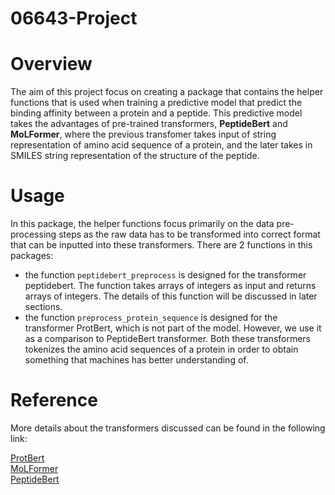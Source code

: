 06643-Project
==============

# Overview
The aim of this project focus on creating a package that contains the helper functions that is used when training a predictive model that predict the binding affinity between a protein and a peptide. This predictive model takes the advantages of pre-trained transformers, **PeptideBert** and **MoLFormer**, where the previous transfomer takes input of string representation of amino acid sequence of a protein, and the later takes in SMILES string representation of the structure of the peptide.

# Usage
In this package, the helper functions focus primarily on the data pre-processing steps as the raw data has to be transformed into correct format that can be inputted into these transformers. There are 2 functions in this packages:
- the function `peptidebert_preprocess` is designed for the transformer peptidebert. The function takes arrays of integers as input and returns arrays of integers. The details of this function will be discussed in later sections.
- the function `preprocess_protein_sequence` is designed for the transformer ProtBert, which is not part of the model. However, we use it as a comparison to PeptideBert transformer. Both these transformers tokenizes the amino acid sequences of a protein in order to obtain something that machines has better understanding of. 

# Reference
More details about the transformers discussed can be found in the following link:

[ProtBert](https://huggingface.co/Rostlab/prot_bert)  
[MoLFormer](https://huggingface.co/ibm/MoLFormer-XL-both-10pct)  
[PeptideBert](https://arxiv.org/pdf/2309.03099.pdf)
